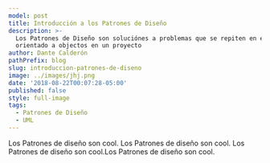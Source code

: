 ```yaml
---
model: post
title: Introducción a los Patrones de Diseño
description: >-
  Los Patrones de Diseño son soluciónes a problemas que se repiten en el diseño
  orientado a objectos en un proyecto
author: Dante Calderón
pathPrefix: blog
slug: introduccion-patrones-de-diseno
image: ../images/jhj.png
date: '2018-08-22T00:07:28-05:00'
published: false
style: full-image
tags:
  - Patrones de Diseño
  - UML
---
```


Los Patrones de diseño son cool.
Los Patrones de diseño son cool.
Los Patrones de diseño son cool.Los Patrones de diseño son cool.
